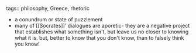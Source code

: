 tags:: philosophy, Greece, rhetoric

- a conundrum or state of puzzlement
- many of [[Socrates]]' dialogues are aporetic- they are a negative project that establishes what something isn't, but leave us no closer to knowing what it is. but, better to know that you don't know, than to falsely think you know!
